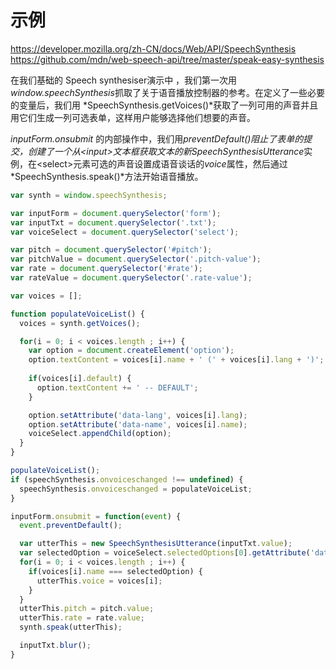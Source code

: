 示例
===

https://developer.mozilla.org/zh-CN/docs/Web/API/SpeechSynthesis
https://github.com/mdn/web-speech-api/tree/master/speak-easy-synthesis

在我们基础的 Speech synthesiser演示中 ，我们第一次用 *window.speechSynthesis*抓取了关于语音播放控制器的参考。在定义了一些必要的变量后，我们用 *SpeechSynthesis.getVoices()*获取了一列可用的声音并且用它们生成一列可选表单，这样用户能够选择他们想要的声音。

*inputForm.onsubmit* 的内部操作中，我们用*preventDefault()*阻止了表单的提交，创建了一个从&lt;input&gt;文本框获取文本的新*SpeechSynthesisUtterance*实例，在&lt;select&gt;元素可选的声音设置成语音谈话的*voice*属性，然后通过*SpeechSynthesis.speak()*方法开始语音播放。

```js
var synth = window.speechSynthesis;

var inputForm = document.querySelector('form');
var inputTxt = document.querySelector('.txt');
var voiceSelect = document.querySelector('select');

var pitch = document.querySelector('#pitch');
var pitchValue = document.querySelector('.pitch-value');
var rate = document.querySelector('#rate');
var rateValue = document.querySelector('.rate-value');

var voices = [];

function populateVoiceList() {
  voices = synth.getVoices();

  for(i = 0; i < voices.length ; i++) {
    var option = document.createElement('option');
    option.textContent = voices[i].name + ' (' + voices[i].lang + ')';
    
    if(voices[i].default) {
      option.textContent += ' -- DEFAULT';
    }

    option.setAttribute('data-lang', voices[i].lang);
    option.setAttribute('data-name', voices[i].name);
    voiceSelect.appendChild(option);
  }
}

populateVoiceList();
if (speechSynthesis.onvoiceschanged !== undefined) {
  speechSynthesis.onvoiceschanged = populateVoiceList;
}

inputForm.onsubmit = function(event) {
  event.preventDefault();

  var utterThis = new SpeechSynthesisUtterance(inputTxt.value);
  var selectedOption = voiceSelect.selectedOptions[0].getAttribute('data-name');
  for(i = 0; i < voices.length ; i++) {
    if(voices[i].name === selectedOption) {
      utterThis.voice = voices[i];
    }
  }
  utterThis.pitch = pitch.value;
  utterThis.rate = rate.value;
  synth.speak(utterThis);

  inputTxt.blur();
}
```    